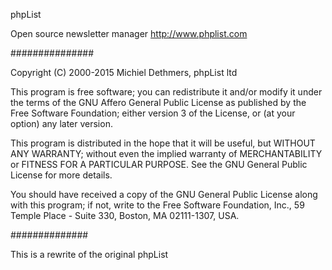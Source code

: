phpList

Open source newsletter manager
http://www.phplist.com

###############

Copyright (C) 2000-2015 Michiel Dethmers, phpList ltd

This program is free software; you can redistribute it and/or
modify it under the terms of the GNU Affero General Public License
as published by the Free Software Foundation; either version 3
of the License, or (at your option) any later version.

This program is distributed in the hope that it will be useful,
but WITHOUT ANY WARRANTY; without even the implied warranty of
MERCHANTABILITY or FITNESS FOR A PARTICULAR PURPOSE.  See the
GNU General Public License for more details.

You should have received a copy of the GNU General Public License
along with this program; if not, write to the Free Software
Foundation, Inc., 59 Temple Place - Suite 330, Boston, MA  02111-1307, USA.


##############

This is a rewrite of the original phpList
